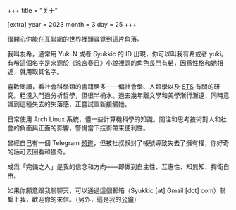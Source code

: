 +++
title = "关于"

[extra]
year = 2023
month = 3
day = 25
+++

很開心你能在互聯網的世界裡頭尋覓到這片角落。

我叫友希，通常用 Yuki.N 或者 Syukkic 的 ID 出現，你可以叫我有希或者 yuki。有希這個名字是來源於《涼宮春日》小說裡頭的角色[長門有希](https://zh.wikipedia.org/wiki/%E9%95%B7%E9%96%80%E6%9C%89%E5%B8%8C)，因爲性格和她相近，就用取其名字。

喜歡閲讀，看社會科學類的書籍居多——偏社會學、人類學以及 [STS](https://en.wikipedia.org/wiki/Science_and_technology_studies) 有關的研究。粗淺入門過分析哲學，但很半桶水。過去幾年離文學和美學漸行漸遠，同時意識到這種失去的失落感，正嘗試重新接觸她。

日常使用 Arch Linux 系統，懂一些計算機科學的知識。關注和思考技術對人和社會的負面與正面的影響，警惕當下技術帶來便利性。

曾經自己有一個 Telegram [頻道](https://t.me/yukinodb)，但被杜叔叔封了帳號導致失去了擁有權，你好奇的話可去回看和獵奇。

成爲「完備之人」是我的信念和方向——即做到自主性、互惠性、知無知、捍衛自由。

如果你願意跟我聊聊天，可以通過這個郵箱（Syukkic [at] Gmail [dot] com）聯繫上我，歡迎你的來信。（另外，這是我的[公鑰](https://tfei.moe/yuki/pgp/pub/key.txt)）

